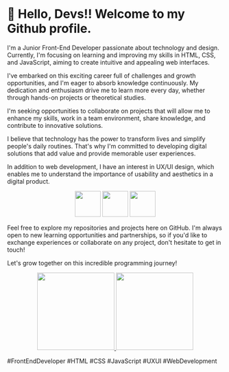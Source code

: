 # 👋 Hello, Devs!! Welcome to my Github profile.

I'm a Junior Front-End Developer passionate about technology and design. Currently, I'm focusing on learning and improving my skills in HTML, CSS, and JavaScript, aiming to create intuitive and appealing web interfaces.

I've embarked on this exciting career full of challenges and growth opportunities, and I'm eager to absorb knowledge continuously. My dedication and enthusiasm drive me to learn more every day, whether through hands-on projects or theoretical studies.

I'm seeking opportunities to collaborate on projects that will allow me to enhance my skills, work in a team environment, share knowledge, and contribute to innovative solutions.

I believe that technology has the power to transform lives and simplify people's daily routines. That's why I'm committed to developing digital solutions that add value and provide memorable user experiences.

In addition to web development, I have an interest in UX/UI design, which enables me to understand the importance of usability and aesthetics in a digital product.

<p align="center">
    <img src="https://cdn.jsdelivr.net/gh/devicons/devicon/icons/html5/html5-original-wordmark.svg" width="60" height="60" />
    <img src="https://cdn.jsdelivr.net/gh/devicons/devicon/icons/css3/css3-original-wordmark.svg" width="60" height="60" />
    <img src="https://cdn.jsdelivr.net/gh/devicons/devicon/icons/javascript/javascript-original.svg" width="60" height="60" />
</p>
Feel free to explore my repositories and projects here on GitHub. I'm always open to new learning opportunities and partnerships, so if you'd like to exchange experiences or collaborate on any project, don't hesitate to get in touch!

Let's grow together on this incredible programming journey!

<p align="center">
  <a href="https://github.com/eiangela">
    <img loading="lazy" height="180em" src="https://github-readme-stats.vercel.app/api/top-langs/?username=eiangela&layout=compact&langs_count=7&theme=dracula"/>
    <img height="180em" src="https://github-readme-stats-eight-theta.vercel.app/api/top-langs/?username=eiangela&layout=compact&langs_count=8&theme=algolia"/>
  </a>
</p>
#FrontEndDeveloper #HTML #CSS #JavaScript #UXUI #WebDevelopment
